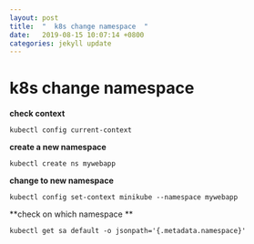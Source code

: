 ```yaml
---
layout: post
title:  "  k8s change namespace  "
date:   2019-08-15 10:07:14 +0800
categories: jekyll update
---
```


#   k8s change namespace

**check context**

```
kubectl config current-context 
```

**create a new namespace**


```
kubectl create ns mywebapp
```

**change to new namespace**


```
kubectl config set-context minikube --namespace mywebapp
```

**check on which namespace **


```
kubectl get sa default -o jsonpath='{.metadata.namespace}'
```


